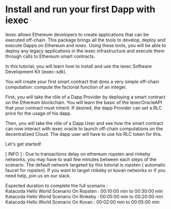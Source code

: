 
# Install and run your first Dapp with iexec

Iexec allows Ethereum developers to create applications that can be executed off-chain. This package brings all the tools to develop, deploy and execute Dapps on Ethereum and iexec. Using these tools, you will be able to deploy any legacy applications in the iexec infrastructure and execute them through calls to Ethereum smart contracts.

In this tutorial, you will learn how to install and use the iexec Software Development Kit (iexec-sdk).

You will create your first smart contract that does a very simple off-chain computation: compute the factorial function of an integer.

First, you will take the rôle of a Dapp Provider by deploying a smart contract on the Ethereum blockchain. You will learn the basic of the IexecOracleAPI that your contract must inherit.
If desired, the dapp Provider can set a RLC price for the usage of his dapp.

Then, you will take the rôle of a Dapp User and see how the smart contract can now interact with iexec oracle to launch off-chain computations on the decentralized Cloud.
The dapp user will have to use his RLC token for this.

Let's get started!



[ INFO ] : Due to transactions delay on ethereum ropsten and rinkeby networks, you may have to wait few minutes between each steps of the scenario. The default network targeted by this tutorial is ropsten ( automatic faucet for ropsten). If you want to target  rinkeby or kovan networks or if you need help, join us on our slack.

Expected duration to complete the full scenario : <br>
Katacoda Hello World Scenario On Ropsten : 00:10:00 min to 00:30:00 min <br>
Katacoda Hello World Scenario On Rinkeby : 00:05:00 min to 00:20:00 min <br>
Katacoda Hello World Scenario On Kovan   : 00:02:00 min to 00:05:00 min
